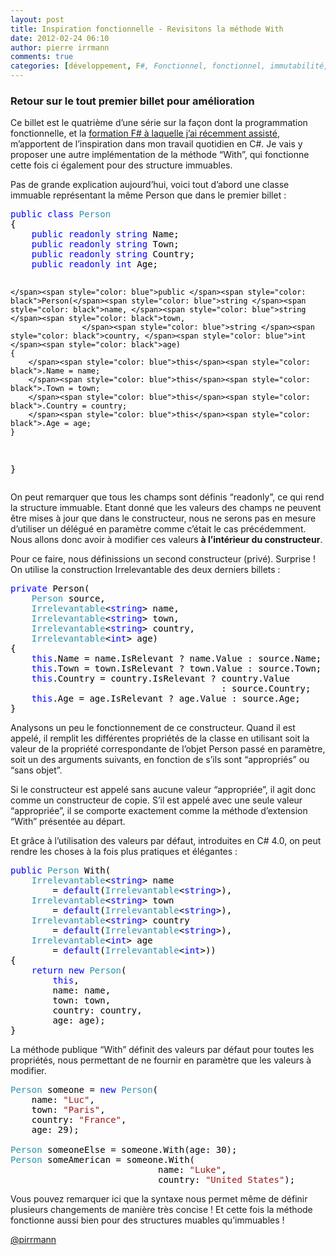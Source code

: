 ```yaml
---
layout: post
title: Inspiration fonctionnelle - Revisitons la méthode With
date: 2012-02-24 06:10
author: pierre irrmann
comments: true
categories: [développement, F#, Fonctionnel, fonctionnel, immutabilité, Programmation]
---
```

<h3>Retour sur le tout premier billet pour amélioration</h3>  <p>Ce billet est le quatrième d’une série sur la façon dont la programmation fonctionnelle, et la <a href="http://www.arolla.fr/blog/2011/12/formation-f-avec-robert-pickering/">formation F# à laquelle j’ai récemment assisté</a>, m’apportent de l’inspiration dans mon travail quotidien en C#. Je vais y proposer une autre implémentation de la méthode “With”, qui fonctionne cette fois ci également pour des structure immuables.</p>  <p>Pas de grande explication aujourd’hui, voici tout d’abord une classe immuable représentant la même Person que dans le premier billet :</p>  <pre><span style="color: blue">public class </span><span style="color: #2b91af">Person
</span><span style="color: black">{
    </span><span style="color: blue">public readonly string </span><span style="color: black">Name;
    </span><span style="color: blue">public readonly string </span><span style="color: black">Town;
    </span><span style="color: blue">public readonly string </span><span style="color: black">Country;
    </span><span style="color: blue">public readonly int </span><span style="color: black">Age;

    </span><span style="color: blue">public </span><span style="color: black">Person(</span><span style="color: blue">string </span><span style="color: black">name, </span><span style="color: blue">string </span><span style="color: black">town,
                    </span><span style="color: blue">string </span><span style="color: black">country, </span><span style="color: blue">int </span><span style="color: black">age)
    {
        </span><span style="color: blue">this</span><span style="color: black">.Name = name;
        </span><span style="color: blue">this</span><span style="color: black">.Town = town;
        </span><span style="color: blue">this</span><span style="color: black">.Country = country;
        </span><span style="color: blue">this</span><span style="color: black">.Age = age;
    }
}</span></pre>

<p>On peut remarquer que tous les champs sont définis “readonly”, ce qui rend la structure immuable. Etant donné que les valeurs des champs ne peuvent être mises à jour que dans le constructeur, nous ne serons pas en mesure d’utiliser un délégué en paramètre comme c’était le cas précédemment. Nous allons donc avoir à modifier ces valeurs <strong>à l’intérieur du constructeur</strong>.</p>

<p>Pour ce faire, nous définissions un second constructeur (privé). Surprise ! On utilise la construction Irrelevantable des deux derniers billets :</p>

<pre><span style="color: blue">private </span><span style="color: black">Person(
    </span><span style="color: #2b91af">Person </span><span style="color: black">source,
    </span><span style="color: #2b91af">Irrelevantable</span><span style="color: black">&lt;</span><span style="color: blue">string</span><span style="color: black">&gt; name,
    </span><span style="color: #2b91af">Irrelevantable</span><span style="color: black">&lt;</span><span style="color: blue">string</span><span style="color: black">&gt; town,
    </span><span style="color: #2b91af">Irrelevantable</span><span style="color: black">&lt;</span><span style="color: blue">string</span><span style="color: black">&gt; country,
    </span><span style="color: #2b91af">Irrelevantable</span><span style="color: black">&lt;</span><span style="color: blue">int</span><span style="color: black">&gt; age)
{
    </span><span style="color: blue">this</span><span style="color: black">.Name = name.IsRelevant ? name.Value : source.Name;
    </span><span style="color: blue">this</span><span style="color: black">.Town = town.IsRelevant ? town.Value : source.Town;
    </span><span style="color: blue">this</span><span style="color: black">.Country = country.IsRelevant ? country.Value
                                        : source.Country;
    </span><span style="color: blue">this</span><span style="color: black">.Age = age.IsRelevant ? age.Value : source.Age;
}</span></pre>

<p>Analysons un peu le fonctionnement de ce constructeur. Quand il est appelé, il remplit les différentes propriétés de la classe en utilisant soit la valeur de la propriété correspondante de l’objet Person passé en paramètre, soit un des arguments suivants, en fonction de s’ils sont “appropriés” ou “sans objet”.</p>

<p>Si le constructeur est appelé sans aucune valeur “appropriée”, il agit donc comme un constructeur de copie. S’il est appelé avec une seule valeur “appropriée”, il se comporte exactement comme la méthode d’extension “With” présentée au départ.</p>

<p>Et grâce à l’utilisation des valeurs par défaut, introduites en C# 4.0, on peut rendre les choses à la fois plus pratiques et élégantes :</p>

<pre><span style="color: blue">public </span><span style="color: #2b91af">Person </span><span style="color: black">With(
    </span><span style="color: #2b91af">Irrelevantable</span><span style="color: black">&lt;</span><span style="color: blue">string</span><span style="color: black">&gt; name
        = </span><span style="color: blue">default</span><span style="color: black">(</span><span style="color: #2b91af">Irrelevantable</span><span style="color: black">&lt;</span><span style="color: blue">string</span><span style="color: black">&gt;),
    </span><span style="color: #2b91af">Irrelevantable</span><span style="color: black">&lt;</span><span style="color: blue">string</span><span style="color: black">&gt; town
        = </span><span style="color: blue">default</span><span style="color: black">(</span><span style="color: #2b91af">Irrelevantable</span><span style="color: black">&lt;</span><span style="color: blue">string</span><span style="color: black">&gt;),
    </span><span style="color: #2b91af">Irrelevantable</span><span style="color: black">&lt;</span><span style="color: blue">string</span><span style="color: black">&gt; country
        = </span><span style="color: blue">default</span><span style="color: black">(</span><span style="color: #2b91af">Irrelevantable</span><span style="color: black">&lt;</span><span style="color: blue">string</span><span style="color: black">&gt;),
    </span><span style="color: #2b91af">Irrelevantable</span><span style="color: black">&lt;</span><span style="color: blue">int</span><span style="color: black">&gt; age
        = </span><span style="color: blue">default</span><span style="color: black">(</span><span style="color: #2b91af">Irrelevantable</span><span style="color: black">&lt;</span><span style="color: blue">int</span><span style="color: black">&gt;))
{
    </span><span style="color: blue">return new </span><span style="color: #2b91af">Person</span><span style="color: black">(
        </span><span style="color: blue">this</span><span style="color: black">,
        name: name,
        town: town,
        country: country,
        age: age);
}</span></pre>

<p>La méthode publique “With” définit des valeurs par défaut pour toutes les propriétés, nous permettant de ne fournir en paramètre que les valeurs à modifier.</p>

<pre><span style="color: #2b91af">Person </span><span style="color: black">someone = </span><span style="color: blue">new </span><span style="color: #2b91af">Person</span><span style="color: black">(
    name: </span><span style="color: #a31515">&quot;Luc&quot;</span><span style="color: black">,
    town: </span><span style="color: #a31515">&quot;Paris&quot;</span><span style="color: black">,
    country: </span><span style="color: #a31515">&quot;France&quot;</span><span style="color: black">,
    age: 29);

</span><span style="color: #2b91af">Person </span><span style="color: black">someoneElse = someone.With(age: 30);
</span><span style="color: #2b91af">Person </span><span style="color: black">someAmerican = someone.With(
                            name: </span><span style="color: #a31515">&quot;Luke&quot;</span><span style="color: black">,
                            country: </span><span style="color: #a31515">&quot;United States&quot;</span><span style="color: black">);</span></pre>

<p>Vous pouvez remarquer ici que la syntaxe nous permet même de définir plusieurs changements de manière très concise ! Et cette fois la méthode fonctionne aussi bien pour des structures muables qu’immuables !</p>

<p><a href="http://twitter.com/#%21/pirrmann">@pirrmann</a></p>
